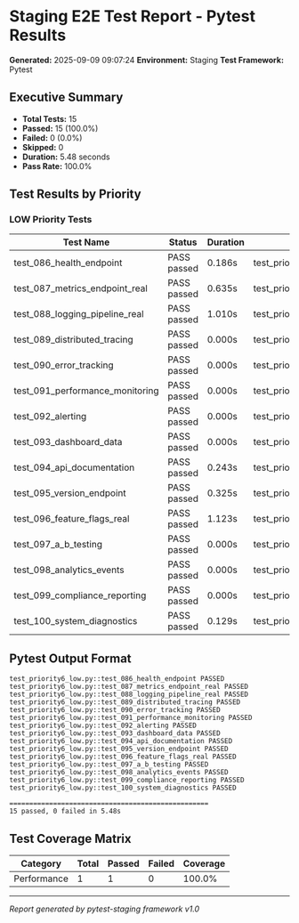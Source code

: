 # Staging E2E Test Report - Pytest Results

**Generated:** 2025-09-09 09:07:24
**Environment:** Staging
**Test Framework:** Pytest

## Executive Summary

- **Total Tests:** 15
- **Passed:** 15 (100.0%)
- **Failed:** 0 (0.0%)
- **Skipped:** 0
- **Duration:** 5.48 seconds
- **Pass Rate:** 100.0%

## Test Results by Priority

### LOW Priority Tests

| Test Name | Status | Duration | File |
|-----------|--------|----------|------|
| test_086_health_endpoint | PASS passed | 0.186s | test_priority6_low.py |
| test_087_metrics_endpoint_real | PASS passed | 0.635s | test_priority6_low.py |
| test_088_logging_pipeline_real | PASS passed | 1.010s | test_priority6_low.py |
| test_089_distributed_tracing | PASS passed | 0.000s | test_priority6_low.py |
| test_090_error_tracking | PASS passed | 0.000s | test_priority6_low.py |
| test_091_performance_monitoring | PASS passed | 0.000s | test_priority6_low.py |
| test_092_alerting | PASS passed | 0.000s | test_priority6_low.py |
| test_093_dashboard_data | PASS passed | 0.000s | test_priority6_low.py |
| test_094_api_documentation | PASS passed | 0.243s | test_priority6_low.py |
| test_095_version_endpoint | PASS passed | 0.325s | test_priority6_low.py |
| test_096_feature_flags_real | PASS passed | 1.123s | test_priority6_low.py |
| test_097_a_b_testing | PASS passed | 0.000s | test_priority6_low.py |
| test_098_analytics_events | PASS passed | 0.000s | test_priority6_low.py |
| test_099_compliance_reporting | PASS passed | 0.000s | test_priority6_low.py |
| test_100_system_diagnostics | PASS passed | 0.129s | test_priority6_low.py |

## Pytest Output Format

```
test_priority6_low.py::test_086_health_endpoint PASSED
test_priority6_low.py::test_087_metrics_endpoint_real PASSED
test_priority6_low.py::test_088_logging_pipeline_real PASSED
test_priority6_low.py::test_089_distributed_tracing PASSED
test_priority6_low.py::test_090_error_tracking PASSED
test_priority6_low.py::test_091_performance_monitoring PASSED
test_priority6_low.py::test_092_alerting PASSED
test_priority6_low.py::test_093_dashboard_data PASSED
test_priority6_low.py::test_094_api_documentation PASSED
test_priority6_low.py::test_095_version_endpoint PASSED
test_priority6_low.py::test_096_feature_flags_real PASSED
test_priority6_low.py::test_097_a_b_testing PASSED
test_priority6_low.py::test_098_analytics_events PASSED
test_priority6_low.py::test_099_compliance_reporting PASSED
test_priority6_low.py::test_100_system_diagnostics PASSED

==================================================
15 passed, 0 failed in 5.48s
```

## Test Coverage Matrix

| Category | Total | Passed | Failed | Coverage |
|----------|-------|--------|--------|----------|
| Performance | 1 | 1 | 0 | 100.0% |

---
*Report generated by pytest-staging framework v1.0*
